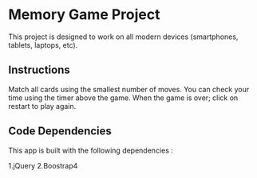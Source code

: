 # Memory Game Project
This project is designed to work on all modern devices (smartphones, tablets, laptops, etc).


## Instructions

Match all cards using the smallest number of moves.
You can check your time using the timer above the game.
When the game is over; click on restart to play again.

## Code Dependencies

This app is built with the following dependencies : 

1.jQuery
2.Boostrap4